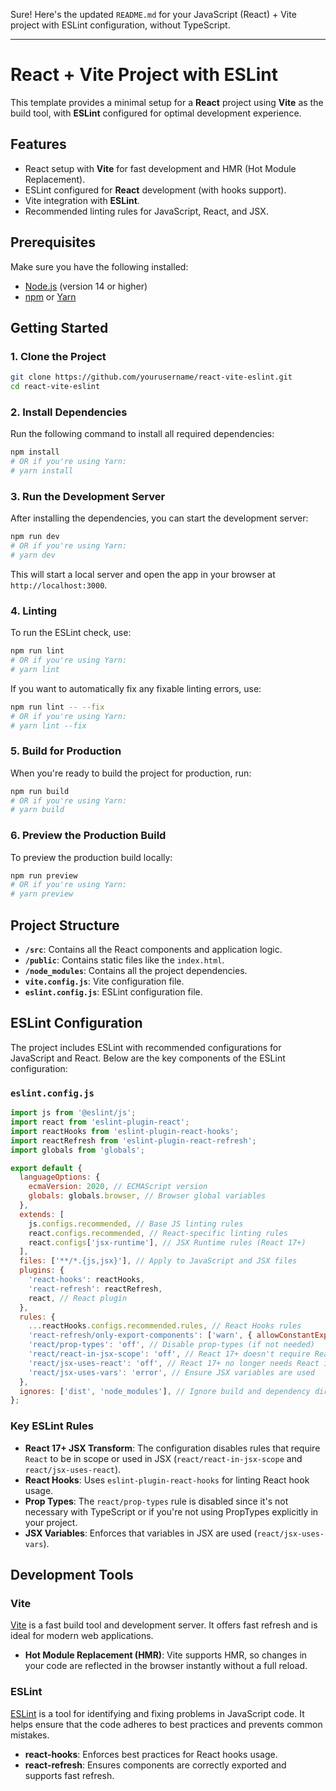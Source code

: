 Sure! Here's the updated `README.md` for your JavaScript (React) + Vite project with ESLint configuration, without TypeScript.

---

# React + Vite Project with ESLint

This template provides a minimal setup for a **React** project using **Vite** as the build tool, with **ESLint** configured for optimal development experience.

## Features

- React setup with **Vite** for fast development and HMR (Hot Module Replacement).
- ESLint configured for **React** development (with hooks support).
- Vite integration with **ESLint**.
- Recommended linting rules for JavaScript, React, and JSX.

## Prerequisites

Make sure you have the following installed:

- [Node.js](https://nodejs.org/) (version 14 or higher)
- [npm](https://www.npmjs.com/) or [Yarn](https://yarnpkg.com/)

## Getting Started

### 1. Clone the Project

```bash
git clone https://github.com/yourusername/react-vite-eslint.git
cd react-vite-eslint
```

### 2. Install Dependencies

Run the following command to install all required dependencies:

```bash
npm install
# OR if you're using Yarn:
# yarn install
```

### 3. Run the Development Server

After installing the dependencies, you can start the development server:

```bash
npm run dev
# OR if you're using Yarn:
# yarn dev
```

This will start a local server and open the app in your browser at `http://localhost:3000`.

### 4. Linting

To run the ESLint check, use:

```bash
npm run lint
# OR if you're using Yarn:
# yarn lint
```

If you want to automatically fix any fixable linting errors, use:

```bash
npm run lint -- --fix
# OR if you're using Yarn:
# yarn lint --fix
```

### 5. Build for Production

When you're ready to build the project for production, run:

```bash
npm run build
# OR if you're using Yarn:
# yarn build
```

### 6. Preview the Production Build

To preview the production build locally:

```bash
npm run preview
# OR if you're using Yarn:
# yarn preview
```

## Project Structure

- **`/src`**: Contains all the React components and application logic.
- **`/public`**: Contains static files like the `index.html`.
- **`/node_modules`**: Contains all the project dependencies.
- **`vite.config.js`**: Vite configuration file.
- **`eslint.config.js`**: ESLint configuration file.

## ESLint Configuration

The project includes ESLint with recommended configurations for JavaScript and React. Below are the key components of the ESLint configuration:

### `eslint.config.js`

```js
import js from '@eslint/js';
import react from 'eslint-plugin-react';
import reactHooks from 'eslint-plugin-react-hooks';
import reactRefresh from 'eslint-plugin-react-refresh';
import globals from 'globals';

export default {
  languageOptions: {
    ecmaVersion: 2020, // ECMAScript version
    globals: globals.browser, // Browser global variables
  },
  extends: [
    js.configs.recommended, // Base JS linting rules
    react.configs.recommended, // React-specific linting rules
    react.configs['jsx-runtime'], // JSX Runtime rules (React 17+)
  ],
  files: ['**/*.{js,jsx}'], // Apply to JavaScript and JSX files
  plugins: {
    'react-hooks': reactHooks,
    'react-refresh': reactRefresh,
    react, // React plugin
  },
  rules: {
    ...reactHooks.configs.recommended.rules, // React Hooks rules
    'react-refresh/only-export-components': ['warn', { allowConstantExport: true }],
    'react/prop-types': 'off', // Disable prop-types (if not needed)
    'react/react-in-jsx-scope': 'off', // React 17+ doesn't require React to be in scope
    'react/jsx-uses-react': 'off', // React 17+ no longer needs React in scope
    'react/jsx-uses-vars': 'error', // Ensure JSX variables are used
  },
  ignores: ['dist', 'node_modules'], // Ignore build and dependency directories
};
```

### Key ESLint Rules

- **React 17+ JSX Transform**: The configuration disables rules that require `React` to be in scope or used in JSX (`react/react-in-jsx-scope` and `react/jsx-uses-react`).
- **React Hooks**: Uses `eslint-plugin-react-hooks` for linting React hook usage.
- **Prop Types**: The `react/prop-types` rule is disabled since it's not necessary with TypeScript or if you're not using PropTypes explicitly in your project.
- **JSX Variables**: Enforces that variables in JSX are used (`react/jsx-uses-vars`).

## Development Tools

### Vite

[Vite](https://vitejs.dev/) is a fast build tool and development server. It offers fast refresh and is ideal for modern web applications.

- **Hot Module Replacement (HMR)**: Vite supports HMR, so changes in your code are reflected in the browser instantly without a full reload.

### ESLint

[ESLint](https://eslint.org/) is a tool for identifying and fixing problems in JavaScript code. It helps ensure that the code adheres to best practices and prevents common mistakes.

- **react-hooks**: Enforces best practices for React hooks usage.
- **react-refresh**: Ensures components are correctly exported and supports fast refresh.



